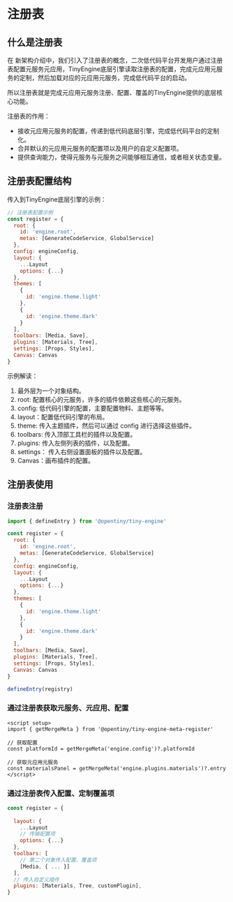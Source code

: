 # 注册表

## 什么是注册表

在 新架构介绍中，我们引入了注册表的概念，二次低代码平台开发用户通过注册表配置元服务元应用，TinyEngine底层引擎读取注册表的配置，完成元应用元服务的定制，然后加载对应的元应用元服务，完成低代码平台的启动。

所以注册表就是完成元应用元服务注册、配置、覆盖的TinyEngine提供的底层核心功能。

注册表的作用：

- 接收元应用元服务的配置，传递到低代码底层引擎，完成低代码平台的定制化。
- 合并默认的元应用元服务的配置项以及用户的自定义配置项。
- 提供查询能力，使得元服务与元服务之间能够相互通信，或者相关状态变量。

## 注册表配置结构

传入到TinyEngine底层引擎的示例：

```javascript
// 注册表配置示例
const register = {
  root: {
    id: 'engine.root',
    metas: [GenerateCodeService, GlobalService]
  },
  config: engineConfig,
  layout: {
    ...Layout
    options: {...}
  },
  themes: [
    {
      id: 'engine.theme.light'
    },
    {
      id: 'engine.theme.dark'
    }
  ],
  toolbars: [Media, Save],
  plugins: [Materials, Tree],
  settings: [Props, Styles],
  Canvas: Canvas
}
```

示例解读：

1. 最外层为一个对象结构。
2. root: 配置核心的元服务，许多的插件依赖这些核心的元服务。
3. config: 低代码引擎的配置，主要配置物料、主题等等。
4. layout：配置低代码引擎的布局。
5. theme: 传入主题插件，然后可以通过 config 进行选择这些插件。
6. toolbars: 传入顶部工具栏的插件以及配置。
7. plugins: 传入左侧列表的插件，以及配置。
8. settings： 传入右侧设置面板的插件以及配置。
9. Canvas：画布插件的配置。

## 注册表使用

### 注册表注册

```javascript
import { defineEntry } from '@opentiny/tiny-engine'

const register = {
  root: {
    id: 'engine.root',
    metas: [GenerateCodeService, GlobalService]
  },
  config: engineConfig,
  layout: {
    ...Layout
    options: {...}
  },
  themes: [
    {
      id: 'engine.theme.light'
    },
    {
      id: 'engine.theme.dark'
    }
  ],
  toolbars: [Media, Save],
  plugins: [Materials, Tree],
  settings: [Props, Styles],
  Canvas: Canvas
}

defineEntry(registry)
```

### 通过注册表获取元服务、元应用、配置

```vue
<script setup>
import { getMergeMeta } from '@opentiny/tiny-engine-meta-register'

// 获取配置
const platformId = getMergeMeta('engine.config')?.platformId

// 获取元应用元服务
const materialsPanel = getMergeMeta('engine.plugins.materials')?.entry
</script>
```

### 通过注册表传入配置、定制覆盖项

```javascript
const register = {
  
  layout: {
    ...Layout
    // 传输配置项
    options: {...}
  },
  toolbars: [
    // 第二个对象传入配置、覆盖项
    [Media, { ... }]
  ],
  // 传入自定义插件
  plugins: [Materials, Tree, customPlugin],
}
```
